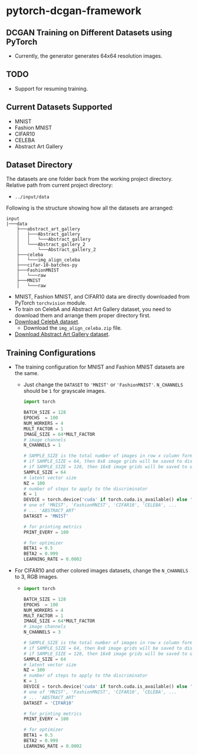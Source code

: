 # pytorch-dcgan-framework



## DCGAN Training on Different Datasets using PyTorch

* Currently, the generator generates 64x64 resolution images.



## TODO
* Support for resuming training.




## Current Datasets Supported

* MNIST
* Fashion MNIST
* CIFAR10
* CELEBA 
* Abstract Art Gallery  



## Dataset Directory

The datasets are one folder back from the working project directory. Relative path from current project directory:

* `../input/data`

Following is the structure showing how all the datasets are arranged:

```
input
|───data
    ├───abstract_art_gallery
    │   ├───Abstract_gallery
    │   │   └───Abstract_gallery
    │   └───Abstract_gallery_2
    │       └───Abstract_gallery_2
    ├───celeba
    │   └───img_align_celeba
    ├───cifar-10-batches-py
    ├───FashionMNIST
    │   └───raw
    ├───MNIST
    │   └───raw
```

* MNIST, Fashion MNIST, and CIFAR10 data are directly downloaded from PyTorch `torchvision` module.
* To train on CelebA and Abstract Art Gallery dataset, you need to download them and arrange them proper directory first.
* [Download CelebA dataset](https://drive.google.com/drive/folders/0B7EVK8r0v71pTUZsaXdaSnZBZzg?resourcekey=0-rJlzl934LzC-Xp28GeIBzQ).
  * Download the `img_align_celeba.zip` file.
* [Download Abstract Art Gallery dataset](https://www.kaggle.com/bryanb/abstract-art-gallery).



## Training Configurations

* The training configuration for MNIST and Fashion MNIST datasets are the same.

  * Just change the `DATASET` to `'MNIST'` or `'FashionMNIST'`. `N_CHANNELS` should be `1` for grayscale images.

    ```python
    import torch
    
    BATCH_SIZE = 128
    EPOCHS  = 100
    NUM_WORKERS = 4
    MULT_FACTOR = 1
    IMAGE_SIZE = 64*MULT_FACTOR
    # image channels
    N_CHANNELS = 1
    
    # SAMPLE_SIZE is the total number of images in row x column form...
    # if SAMPLE_SIZE = 64, then 8x8 image grids will be saved to disk...
    # if SAMPLE_SIZE = 128, then 16x8 image grids will be saved to disk...
    SAMPLE_SIZE = 64
    # latent vector size
    NZ = 100
    # number of steps to apply to the discriminator
    K = 1
    DEVICE = torch.device('cuda' if torch.cuda.is_available() else 'cpu')
    # one of 'MNIST', 'FashionMNIST', 'CIFAR10', 'CELEBA', ...
    # ... 'ABSTRACT_ART'
    DATASET = 'MNIST'
    
    # for printing metrics
    PRINT_EVERY = 100
    
    # for optimizer
    BETA1 = 0.5
    BETA2 = 0.999
    LEARNING_RATE = 0.0002
    ```

* For CIFAR10 and other colored images datasets, change the `N_CHANNELS` to 3, RGB images.

  * ```python
    import torch
    
    BATCH_SIZE = 128
    EPOCHS  = 100
    NUM_WORKERS = 4
    MULT_FACTOR = 1
    IMAGE_SIZE = 64*MULT_FACTOR
    # image channels
    N_CHANNELS = 3
    
    # SAMPLE_SIZE is the total number of images in row x column form...
    # if SAMPLE_SIZE = 64, then 8x8 image grids will be saved to disk...
    # if SAMPLE_SIZE = 128, then 16x8 image grids will be saved to disk...
    SAMPLE_SIZE = 64
    # latent vector size
    NZ = 100
    # number of steps to apply to the discriminator
    K = 1
    DEVICE = torch.device('cuda' if torch.cuda.is_available() else 'cpu')
    # one of 'MNIST', 'FashionMNIST', 'CIFAR10', 'CELEBA', ...
    # ... 'ABSTRACT_ART'
    DATASET = 'CIFAR10'
    
    # for printing metrics
    PRINT_EVERY = 100
    
    # for optimizer
    BETA1 = 0.5
    BETA2 = 0.999
    LEARNING_RATE = 0.0002
    ```

    
